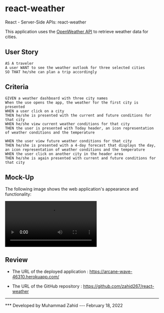 # react-weather
React - Server-Side APIs: react-weather

This application uses the [OpenWeather API](https://openweathermap.org/api) to retrieve weather data for cities.
## User Story

```
AS A traveler
A user WANT to see the weather outlook for three selected cities
SO THAT he/she can plan a trip accordingly
```

## Criteria

```
GIVEN a weather dashboard with three city names
When the use opens the app, the weather for the first city is presented
WHEN a user click on a city
THEN he/she is presented with the current and future conditions for that city
WHEN he/she view current weather conditions for that city
THEN the user is presented with Today header, an icon representation of weather conditions and the temperature

WHEN the user view future weather conditions for that city
THEN he/she is presented with a 4-day forecast that displays the day, an icon representation of weather conditions and the temperature
WHEN the user click on another city in the header area
THEN he/she is again presented with current and future conditions for that city
```

## Mock-Up

The following image shows the web application's appearance and functionality:

![The weather app includes a list of cities, and a four-day forecast and current weather conditions for Ottawa.](./src/assets/React_Weather_App.webm)

## Review

* The URL of the deployed application : https://arcane-wave-46310.herokuapp.com/

* The URL of the GitHub repository : https://github.com/zahid267/react-weather

- - -
*** Developed by Muhammad Zahid --- February 18, 2022